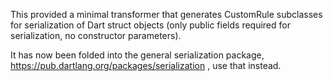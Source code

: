 This provided a minimal transformer that generates CustomRule subclasses
for serialization of Dart struct objects (only public fields required
for serialization, no constructor parameters).

It has now been folded into the general serialization package,
https://pub.dartlang.org/packages/serialization , use that instead.

